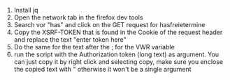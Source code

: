 1. Install jq
2. Open the network tab in the firefox dev tools
3. Search vor "has" and click on the GET request for hasfreietermine
4. Copy the XSRF-TOKEN that is found in the Cookie of the request header and replace the text "enter token here"
5. Do the same for the text after the ; for the VWR variable
6. run the script with the Authorization token (long text) as argument. You can just copy it by right click and selecting copy, make sure you enclose the copied text with " otherwise it won't be a single argument
